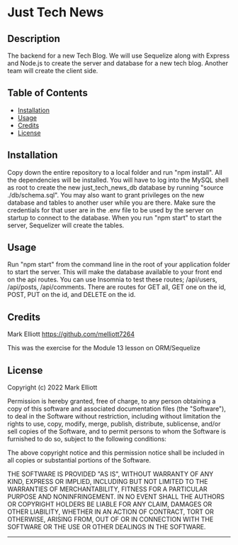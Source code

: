 # Just Tech News

## Description

The backend for a new Tech Blog.  We will use Sequelize along with Express and Node.js to create the server and database for a new tech blog.  Another team will create the client side.   

## Table of Contents 

- [Installation](#installation)
- [Usage](#usage)
- [Credits](#credits)
- [License](#license)

## Installation

Copy down the entire repository to a local folder and run "npm install".   All the dependencies will be installed.  You will have to log into the MySQL shell as root to create the new just_tech_news_db database by running "source ./db/schema.sql".  You may also want to grant privileges on the new database and tables to another user while you are there.   Make sure the credentials for that user are in the .env file to be used by the server on startup to connect to the database.  When you run "npm start" to start the server, Sequelizer will create the tables. 



## Usage

Run "npm start" from the command line in the root of your application folder to start the server.   This will make the database available to your front end on the api routes.  You can use Insomnia to test these routes; /api/users, /api/posts, /api/comments.   There are routes for GET all, GET one on the id, POST, PUT on the id, and DELETE on the id.   



## Credits

Mark Elliott  https://github.com/melliott7264

This was the exercise for the Module 13 lesson on ORM/Sequelize

## License

Copyright (c) 2022 Mark Elliott

Permission is hereby granted, free of charge, to any person obtaining a copy
of this software and associated documentation files (the "Software"), to deal
in the Software without restriction, including without limitation the rights
to use, copy, modify, merge, publish, distribute, sublicense, and/or sell
copies of the Software, and to permit persons to whom the Software is
furnished to do so, subject to the following conditions:

The above copyright notice and this permission notice shall be included in all
copies or substantial portions of the Software.

THE SOFTWARE IS PROVIDED "AS IS", WITHOUT WARRANTY OF ANY KIND, EXPRESS OR
IMPLIED, INCLUDING BUT NOT LIMITED TO THE WARRANTIES OF MERCHANTABILITY,
FITNESS FOR A PARTICULAR PURPOSE AND NONINFRINGEMENT. IN NO EVENT SHALL THE
AUTHORS OR COPYRIGHT HOLDERS BE LIABLE FOR ANY CLAIM, DAMAGES OR OTHER
LIABILITY, WHETHER IN AN ACTION OF CONTRACT, TORT OR OTHERWISE, ARISING FROM,
OUT OF OR IN CONNECTION WITH THE SOFTWARE OR THE USE OR OTHER DEALINGS IN THE
SOFTWARE.

---
